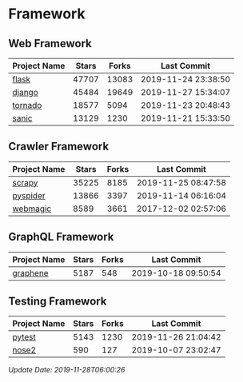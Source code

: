 # Framework

## Web Framework

| Project Name | Stars | Forks | Last Commit |
| ------------ | ----- | ----- | ----------- |
| [flask](https://github.com/pallets/flask) | 47707 | 13083 | 2019-11-24 23:38:50 |
| [django](https://github.com/django/django) | 45484 | 19649 | 2019-11-27 15:34:07 |
| [tornado](https://github.com/tornadoweb/tornado) | 18577 | 5094 | 2019-11-23 20:48:43 |
| [sanic](https://github.com/huge-success/sanic) | 13129 | 1230 | 2019-11-21 15:33:50 |

## Crawler Framework

| Project Name | Stars | Forks | Last Commit |
| ------------ | ----- | ----- | ----------- |
| [scrapy](https://github.com/scrapy/scrapy) | 35225 | 8185 | 2019-11-25 08:47:58 |
| [pyspider](https://github.com/binux/pyspider) | 13866 | 3397 | 2019-11-14 06:16:04 |
| [webmagic](https://github.com/code4craft/webmagic) | 8589 | 3661 | 2017-12-02 02:57:06 |

## GraphQL Framework

| Project Name | Stars | Forks | Last Commit |
| ------------ | ----- | ----- | ----------- |
| [graphene](https://github.com/graphql-python/graphene) | 5187 | 548 | 2019-10-18 09:50:54 |

## Testing Framework

| Project Name | Stars | Forks | Last Commit |
| ------------ | ----- | ----- | ----------- |
| [pytest](https://github.com/pytest-dev/pytest) | 5143 | 1230 | 2019-11-26 21:04:42 |
| [nose2](https://github.com/nose-devs/nose2) | 590 | 127 | 2019-10-07 23:02:47 |

*Update Date: 2019-11-28T06:00:26*